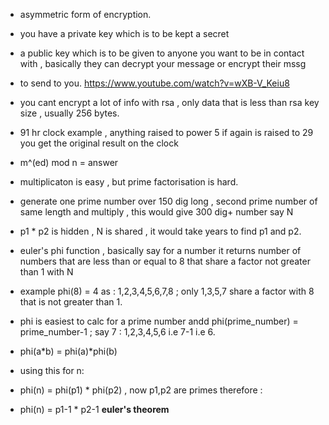 - asymmetric form of encryption.
- you have a private key which is to be kept a secret
- a public key which is to be given to anyone you want to be in contact with , basically they can decrypt your message or encrypt their mssg
- to send to you. 
https://www.youtube.com/watch?v=wXB-V_Keiu8
- you cant encrypt a lot of info with rsa , only data that is less than rsa key size , usually 256 bytes.
- 91 hr clock example , anything raised to power 5 if again is raised to 29 you get the original result on the clock
- m^(ed) mod n = answer
- multiplicaton is easy , but prime factorisation is hard.

- generate one prime number over 150 dig long , second prime number of same length and multiply , this would give 300 dig+ number say N
- p1 * p2 is hidden , N is shared , it would take years to find p1 and p2.
- euler's phi function , basically say for a number it returns number of numbers that are less than or equal to 8 that share a factor not greater than 1 with N
- example phi(8) = 4 as : 1,2,3,4,5,6,7,8 ; only 1,3,5,7 share a factor with 8 that is not greater than 1.
- phi is easiest to calc for a prime number andd phi(prime_number) = prime_number-1 ; say 7 : 1,2,3,4,5,6 i.e 7-1 i.e 6.
- phi(a*b) = phi(a)*phi(b)
- using this for n:
- phi(n) = phi(p1) * phi(p2) , now p1,p2 are primes therefore :
- phi(n) = p1-1 * p2-1
**euler's theorem**
